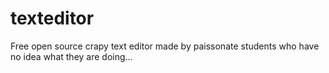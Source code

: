 # texteditor
Free open source crapy text editor made by paissonate students who have no idea what they are doing...
